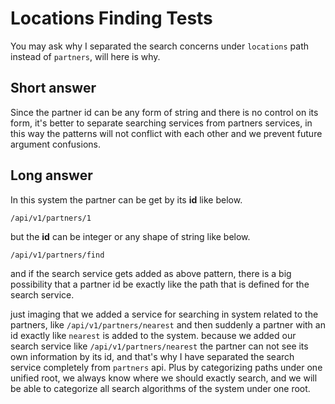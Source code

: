 # Locations Finding Tests

You may ask why I separated the search concerns under `locations` path
instead of `partners`, will here is why.

## Short answer

Since the partner id can be any form of string and there is no control
on its form, it's better to separate searching services from partners
services, in this way the patterns will not conflict with each other
and we prevent future argument confusions.

## Long answer

In this system the partner can be get by its **id** like below.

    /api/v1/partners/1

but the **id** can be integer or any shape of string like below.

    /api/v1/partners/find

and if the search service gets added as above pattern, there is a big
possibility that a partner id be exactly like the path that is defined
for the search service.

just imaging that we added a service for searching in system related
to the partners, like `/api/v1/partners/nearest` and then suddenly a
partner with an id exactly like `nearest` is added to the system.
because we added our search service like `/api/v1/partners/nearest`
the partner can not see its own information by its id, and that's why
I have separated the search service completely from `partners` api.
Plus by categorizing paths under one unified root, we always know
where we should exactly search, and we will be able to categorize
all search algorithms of the system under one root.
